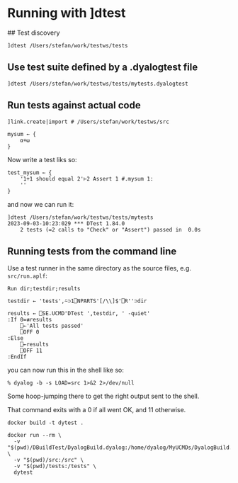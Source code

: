 # Running with ]dtest

## Test discovery

    ]dtest /Users/stefan/work/testws/tests

## Use test suite defined by a .dyalogtest file

    ]dtest /Users/stefan/work/testws/tests/mytests.dyalogtest

## Run tests against actual code


    ]link.create|import # /Users/stefan/work/testws/src

```apl
mysum ← {
    ⍺+⍵
}
```

Now write a test liks so:

```apl
test_mysum ← {
    '1+1 should equal 2'⊢2 Assert 1 #.mysum 1:
    ''
}
```

and now we can run it:

```
]dtest /Users/stefan/work/testws/tests/mytests
2023-09-03-10:23:029 *** DTest 1.84.0
    2 tests (=2 calls to "Check" or "Assert") passed in  0.0s 
```

## Running tests from the command line

Use a test runner in the same directory as the source files, e.g. `src/run.aplf`:

```apl
Run dir;testdir;results

testdir ← 'tests',⍨⊃1⎕NPARTS'[/\\]$'⎕R''⊃dir

results ← ⎕SE.UCMD'DTest ',testdir, ' -quiet'
:If 0=≢results
    ⎕←'All tests passed'
    ⎕OFF 0
:Else
    ⎕←results
    ⎕OFF 11
:EndIf
```

you can now run this in the shell like so:

```
% dyalog -b -s LOAD=src 1>&2 2>/dev/null
```

Some hoop-jumping there to get the right output sent to the shell. 

That command exits with a 0 if all went OK, and 11 otherwise.


```
docker build -t dytest .

docker run --rm \
  -v "$(pwd)/DBuildTest/DyalogBuild.dyalog:/home/dyalog/MyUCMDs/DyalogBuild.dyalog" \
  -v "$(pwd)/src:/src" \
  -v "$(pwd)/tests:/tests" \
  dytest

```

